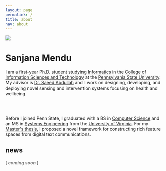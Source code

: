 ```yaml
---
layout: page
permalink: /
title: about
nav: about
---
```


<div class="text-center mt-5">
  <img class="profile-img" src="{{ site.profile_imgs[3] | prepend: '/assets/img/' | prepend: site.baseurl | prepend: site.url }}">
</div>

<div class="col mt-4">
  <h1 class="title text-center font-weight-bold">Sanjana Mendu</h1>
  <div class="row mt-3 mb-3">
    <div class="col-sm-6">
  </div>
</div>

<!-- Introduction -->

<div class="col text-center p-0">
  I am a first-year Ph.D. student studying 
  <a href="https://ist.psu.edu/prospective/graduate/phd-informatics" target="_blank">Informatics</a> in the 
  <a href="https://ist.psu.edu/" target="_blank">College of Information Sciences and Technology</a> at the 
  <a href="https://www.psu.edu/" target="_blank">Pennsylvania State University</a>. 
  My advisor is <a href="https://saeedabdullah.com" target="_blank">Dr. Saeed Abdullah</a> and I work on designing, developing, and deploying novel sensing and intervention systems focusing on health and wellbeing.
  
  <br/><br/>

  Before I joined Penn State, I graduated with 
  a BS in <a href="https://engineering.virginia.edu/departments/computer-science" target="_blank">Computer Science</a> 
  and an MS in <a href="https://engineering.virginia.edu/departments/engineering-systems-and-environment/academics/systems-engineering" target="_blank">Systems Engineering</a> from the <a href="https://www.virginia.edu" target="_blank">University of Virginia</a>. 
  For my <a href="https://libraetd.lib.virginia.edu/public_view/xg94hq166" target="_blank">Master's thesis</a>, I proposed a novel framework for constructing rich feature spaces from digital text communications.
</div>

<!-- News -->
<div class="news mt-5 p-0">
  <h2 class="title mb-2 p-0">news</h2>
  <h4 class="p-0" style="color:gray;">[ <i>coming soon</i> ]</h4>
  <!-- {% assign news = site.news | reverse %}
  {% for item in news limit: site.news_limit %}
    <div class="row p-0">
      <div class="col-sm-2 p-0">=
        <span class="badge badge-primary badge-pill text-uppercase align-middle date ml-3">
          {{ item.date | date: "%b %Y" }}
        </span>
      </div>
      <div class="col-sm-10 mt-2 mt-sm-0 ml-3 ml-md-0 p-0 font-weight-light text">
        <p>{{ item.content | remove: '<p>' | remove: '</p>' | emojify }}</p>
      </div>
    </div>
  {% endfor %} -->
</div>